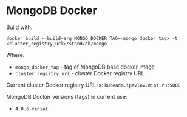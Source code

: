 # MongoDB Docker
Build with:
```
docker build --build-arg MONGO_DOCKER_TAG=<mongo_docker_tag> -t <cluster_registry_url>/stand/db/mongo .
```

Where:
* `mongo_docker_tag` - tag of MongoDB base docker image
* `cluster_registry_url` - cluster Docker registry URL

Current cluster Docker registry URL is:
`kubeadm.ipavlov.mipt.ru:5000`

MongoDB Docker versions (tags) in current use:
* `4.0.6-xenial`
